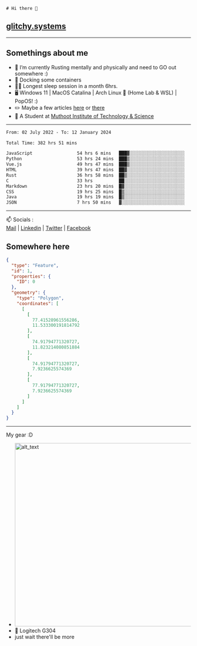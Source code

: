```
# Hi there 👋
```
## [glitchy.systems](https://glitchy.systems)
---

## Somethings about me



- 🌱 I’m currently Rusting mentally and physically and need to GO out somewhere :)
- 🐋 Docking some containers
- 😶‍🌫️ Longest sleep session in a month 6hrs.
- 🖥️ Windows 11 | MacOS Catalina | Arch Linux 🦩 (Home Lab & WSL) | PopOS! :)
- ✏️ Maybe a few articles [here](https://medium.com/@advaithnarayanan8) or [there](https://medium.com/@advaithnarayanan8)
- 📑 A Student at [Muthoot Institute of Technology & Science](https://mgmits.ac.in/)



---

<!--START_SECTION:waka-->

```txt
From: 02 July 2022 - To: 12 January 2024

Total Time: 382 hrs 51 mins

JavaScript                 54 hrs 6 mins   ███▓░░░░░░░░░░░░░░░░░░░░░   14.13 %
Python                     53 hrs 24 mins  ███▒░░░░░░░░░░░░░░░░░░░░░   13.95 %
Vue.js                     49 hrs 47 mins  ███▒░░░░░░░░░░░░░░░░░░░░░   13.01 %
HTML                       39 hrs 47 mins  ██▓░░░░░░░░░░░░░░░░░░░░░░   10.39 %
Rust                       36 hrs 58 mins  ██▒░░░░░░░░░░░░░░░░░░░░░░   09.66 %
C                          33 hrs          ██░░░░░░░░░░░░░░░░░░░░░░░   08.62 %
Markdown                   23 hrs 20 mins  █▓░░░░░░░░░░░░░░░░░░░░░░░   06.10 %
CSS                        19 hrs 25 mins  █▒░░░░░░░░░░░░░░░░░░░░░░░   05.07 %
Java                       19 hrs 19 mins  █▒░░░░░░░░░░░░░░░░░░░░░░░   05.05 %
JSON                       7 hrs 50 mins   ▓░░░░░░░░░░░░░░░░░░░░░░░░   02.05 %
```

<!--END_SECTION:waka-->

---

📫 Socials :<br>
[Mail](mailto:advaithnarayanan8@gmail.com) | [Linkedin](https://www.linkedin.com/in/advaith-narayanan-a72152214/) | [Twitter](https://twitter.com/advaithnarayan) | [Facebook](https://screenmessage.com/qinq)

## Somewhere here

```geojson
{
  "type": "Feature",
  "id": 1,
  "properties": {
    "ID": 0
  },
  "geometry": {
    "type": "Polygon",
    "coordinates": [
      [
        [
          77.41528961556286,
          11.533300191814792
        ],
        [
          74.91794771320727,
          11.823214080851884
        ],
        [
          74.91794771320727,
          7.9236625574369
        ],
        [
          77.91794771320727,
          7.9236625574369
        ]
      ]
    ]
  }
}
```


--- 
My gear :D

- [<img alt="alt_text" width="500px" src="https://valid.x86.fr/cache/banner/xv24bv-6.png" />](https://valid.x86.fr/xv24bv)
- 🐁 Logitech G304
- just wait there'll be more

